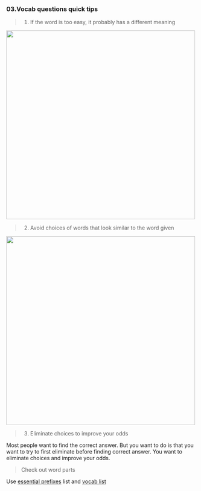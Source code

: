 ### 03.Vocab questions quick tips

> 1. If the word is too easy, it probably has a different meaning

<img src="https://user-images.githubusercontent.com/12064832/203453393-19c1d061-c59b-4b18-9afc-c88322e19dba.png" width=500 />

> 2. Avoid choices of words that look similar to the word given

<img src="https://user-images.githubusercontent.com/12064832/203453442-36fdf479-086b-4cf9-a913-c8c028e5fefa.png" width=500 />

> 3. Eliminate choices to improve your odds

Most people want to find the correct answer.
But you want to do is that you want to try to first eliminate before finding correct answer.
You want to eliminate choices and improve your odds.

> Check out word parts

Use [essential prefixes](https://github.com/napsterhopes/English_Competency/blob/main/TOEFL/01.Reading_Section/Essential%2BWord%2BParts%2BList.pdf) list and [vocab list](https://github.com/napsterhopes/English_Competency/blob/main/TOEFL/01.Reading_Section/The%2BUltimate%2BTOEFL%2BVocabulary%2BList.pdf)
